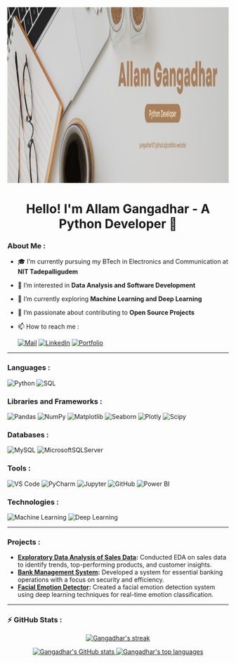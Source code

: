 <img src="G Banner.jpg" alt="header-image" width="100%" height="400px">
<h1 align="center">Hello! I'm Allam Gangadhar - A Python Developer 🐍</h1>

### About Me :

* 🎓 I’m currently pursuing my BTech in Electronics and Communication at **NIT Tadepalligudem**
* 👀 I’m interested in **Data Analysis and Software Development**
* 🌱 I’m currently exploring **Machine Learning and Deep Learning**
* 👯 I’m passionate about contributing to **Open Source Projects**
* 📫 How to reach me :

  [![Mail][5]][6] [![LinkedIn][1]][2] [![Portfolio][3]][4]
   

[1]:  https://img.shields.io/badge/linkedin-%230077B5.svg?style=for-the-badge&logo=linkedin&logoColor=white
[2]:  https://www.linkedin.com/in/gangadharallam/
[3]: https://img.shields.io/badge/Portfolio-000000?style=for-the-badge&logoColor=white
[4]: https://gangadhar107.github.io/portfolio-website/
[5]: https://img.shields.io/badge/Mail-000000?style=for-the-badge&logoColor=white
[6]: mailto:gangadhar.allam2001@gmail.com

---

### Languages :

![Python](https://img.shields.io/badge/python-%2314354C.svg?style=for-the-badge&logo=python&logoColor=white)
![SQL](https://img.shields.io/badge/sql-%2300f.svg?style=for-the-badge&logo=sql&logoColor=white)

### Libraries and Frameworks :

![Pandas](https://img.shields.io/badge/pandas-%23150458.svg?style=for-the-badge&logo=pandas&logoColor=white)
![NumPy](https://img.shields.io/badge/numpy-%23013243.svg?style=for-the-badge&logo=numpy&logoColor=white)
![Matplotlib](https://img.shields.io/badge/matplotlib-%23ffffff.svg?style=for-the-badge&logo=matplotlib&logoColor=black)
![Seaborn](https://img.shields.io/badge/seaborn-%2300000f.svg?style=for-the-badge&logo=seaborn&logoColor=white)
![Plotly](https://img.shields.io/badge/plotly-%233C4E78.svg?style=for-the-badge&logo=plotly&logoColor=white)
![Scipy](https://img.shields.io/badge/scipy-%230C55A5.svg?style=for-the-badge&logo=scipy&logoColor=white)

### Databases :

![MySQL](https://img.shields.io/badge/mysql-%2300f.svg?style=for-the-badge&logo=mysql&logoColor=white)
![MicrosoftSQLServer](https://img.shields.io/badge/Microsoft%20SQL%20Sever-CC2927?style=for-the-badge&logo=microsoft%20sql%20server&logoColor=white)

### Tools :

![VS Code](https://img.shields.io/badge/VS%20Code-007ACC?style=for-the-badge&logo=visual-studio-code&logoColor=white)
![PyCharm](https://img.shields.io/badge/PyCharm-143?style=for-the-badge&logo=pycharm&logoColor=black&color=black&labelColor=green)
![Jupyter](https://img.shields.io/badge/jupyter-%23FA0F00.svg?style=for-the-badge&logo=jupyter&logoColor=white)
![GitHub](https://img.shields.io/badge/github-%23121011.svg?style=for-the-badge&logo=github&logoColor=white)
![Power BI](https://img.shields.io/badge/Power%20BI-F2C811?style=for-the-badge&logo=power-bi&logoColor=black)

### Technologies :

![Machine Learning](https://img.shields.io/badge/Machine%20Learning-%23E34F26.svg?style=for-the-badge&logo=machine-learning&logoColor=white)
![Deep Learning](https://img.shields.io/badge/Deep%20Learning-%23E34F26.svg?style=for-the-badge&logo=deep-learning&logoColor=white)

---

### Projects :

- **[Exploratory Data Analysis of Sales Data](https://github.com/gangadhar107/Exploratory-Data-Analysis-EDA-of-Sales-Dataset):** Conducted EDA on sales data to identify trends, top-performing products, and customer insights.
- **[Bank Management System](https://github.com/gangadhar107/Bank-Management-System):** Developed a system for essential banking operations with a focus on security and efficiency.
- **[Facial Emotion Detector](https://github.com/gangadhar107/Facial-Emotion-Detector-using-OpenCV-and-Deep-Learning):** Created a facial emotion detection system using deep learning techniques for real-time emotion classification.

---

### ⚡ GitHub Stats :

<p align="center">
   <a href="https://github.com/gangadhar107">
        <img alt="Gangadhar's streak" src="https://streak-stats.demolab.com?user=gangadhar107&theme=radical&border_radius=2.5"/>
   </a>
</p>

<p align="center">
<a href="https://github.com/gangadhar107">
        <img alt="Gangadhar's GitHub stats" src="https://readme-stats.warengonzaga.com/api?username=gangadhar107&show_icons=true&count_private=true&theme=radical" width="400px"/>
</a>

<a href="https://github.com/gangadhar107">
        <img alt="Gangadhar's top languages" src="https://readme-stats.warengonzaga.com/api/top-langs?username=gangadhar107&layout=compact&theme=radical" width="390px"/>
</a>
</p>
